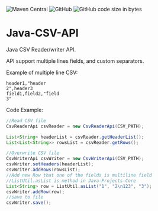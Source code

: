 ![Maven Central](https://img.shields.io/maven-central/v/io.github.etuzon/java.csv.api?style=plastic)
![GitHub](https://img.shields.io/github/license/etuzon/Java-CSV-API?style=plastic)
![GitHub code size in bytes](https://img.shields.io/github/languages/code-size/etuzon/Java-CSV-API?style=plastic)

# Java-CSV-API

Java CSV Reader/writer API.

API support multiple lines fields, and custom separators.
    
Example of multiple line CSV:

``` text    
header1,"header
2",header3
field1,field2,"field
3"
```
    
Code Example:

``` Java    
//Read CSV file
CsvReaderApi csvReader = new CsvReaderApi(CSV_PATH);

List<String> headerList = csvReader.getHeaderList();
List<List<String>> rowsList = csvReader.getRows();

//Overwrite CSV file
CsvWriterApi csvWriter = new CsvWriterApi(CSV_PATH);
csvWriter.setHeaders(headerList);
csvWriter.addRows(rowsList);
//Add new Row that one of the fields is multiline field
//ListUtil.asList is method in Java-Projects-Core
List<String> row = ListUtil.asList("1", "2\n123", "3");
csvWriter.addRow(row);
//save to file
csvWriter.save();
```
